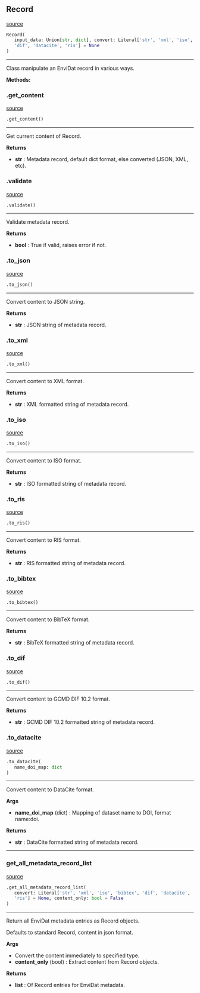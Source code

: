 #

## Record

[source](https://github.com/EnviDat/envidat-python-utils/blob/main/../envidat/metadata.py/#L31)

```python
Record(
   input_data: Union[str, dict], convert: Literal['str', 'xml', 'iso', 'bibtex',
   'dif', 'datacite', 'ris'] = None
)
```

---

Class manipulate an EnviDat record in various ways.

**Methods:**

### .get_content

[source](https://github.com/EnviDat/envidat-python-utils/blob/main/../envidat/metadata.py/#L92)

```python
.get_content()
```

---

Get current content of Record.

**Returns**

- **str** : Metadata record, default dict format, else converted (JSON, XML, etc).

### .validate

[source](https://github.com/EnviDat/envidat-python-utils/blob/main/../envidat/metadata.py/#L101)

```python
.validate()
```

---

Validate metadata record.

**Returns**

- **bool** : True if valid, raises error if not.

### .to_json

[source](https://github.com/EnviDat/envidat-python-utils/blob/main/../envidat/metadata.py/#L166)

```python
.to_json()
```

---

Convert content to JSON string.

**Returns**

- **str** : JSON string of metadata record.

### .to_xml

[source](https://github.com/EnviDat/envidat-python-utils/blob/main/../envidat/metadata.py/#L175)

```python
.to_xml()
```

---

Convert content to XML format.

**Returns**

- **str** : XML formatted string of metadata record.

### .to_iso

[source](https://github.com/EnviDat/envidat-python-utils/blob/main/../envidat/metadata.py/#L184)

```python
.to_iso()
```

---

Convert content to ISO format.

**Returns**

- **str** : ISO formatted string of metadata record.

### .to_ris

[source](https://github.com/EnviDat/envidat-python-utils/blob/main/../envidat/metadata.py/#L193)

```python
.to_ris()
```

---

Convert content to RIS format.

**Returns**

- **str** : RIS formatted string of metadata record.

### .to_bibtex

[source](https://github.com/EnviDat/envidat-python-utils/blob/main/../envidat/metadata.py/#L202)

```python
.to_bibtex()
```

---

Convert content to BibTeX format.

**Returns**

- **str** : BibTeX formatted string of metadata record.

### .to_dif

[source](https://github.com/EnviDat/envidat-python-utils/blob/main/../envidat/metadata.py/#L211)

```python
.to_dif()
```

---

Convert content to GCMD DIF 10.2 format.

**Returns**

- **str** : GCMD DIF 10.2 formatted string of metadata record.

### .to_datacite

[source](https://github.com/EnviDat/envidat-python-utils/blob/main/../envidat/metadata.py/#L220)

```python
.to_datacite(
   name_doi_map: dict
)
```

---

Convert content to DataCite format.

**Args**

- **name_doi_map** (dict) : Mapping of dataset name to DOI, format name:doi.

**Returns**

- **str** : DataCite formatted string of metadata record.

---

### get_all_metadata_record_list

[source](https://github.com/EnviDat/envidat-python-utils/blob/main/../envidat/metadata.py/#L233)

```python
.get_all_metadata_record_list(
   convert: Literal['str', 'xml', 'iso', 'bibtex', 'dif', 'datacite',
   'ris'] = None, content_only: bool = False
)
```

---

Return all EnviDat metadata entries as Record objects.

Defaults to standard Record, content in json format.

**Args**

- Convert
  the content immediately to specified type.
- **content_only** (bool) : Extract content from Record objects.

**Returns**

- **list** : Of Record entries for EnviDat metadata.
